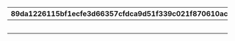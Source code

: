 |89da1226115bf1ecfe3d66357cfdca9d51f339c021f870610ac1b38493348cab|815af907270321f3be6d6ee3d68d04589772bb4912efa8b39ec3220d1f2c26f3|b94e6159adcbbeb45661f3f39f172ef2a3f75616a6a7f6bba1152f0bda2e00be|cce3e82d26a6f4123ba494da9dbd7a38567c8be145e947c8bd142c962f663cb6|bc7d4851c93537a19dc82b231a60d0e1a82d153888dd8a3d1c6cf061546225af|cdb32bf1d04a014789e39891e2d0a3a770e099ae345b81e5816a160139620d50|72c13f2f2de38a0ea072acffe18f8d4ace12b9097811e06f179a6570a9288381|
| --- | --- | --- | --- | --- | --- | --- |
||212|0|マンスリーテーマパック「深域クエスト」||0||